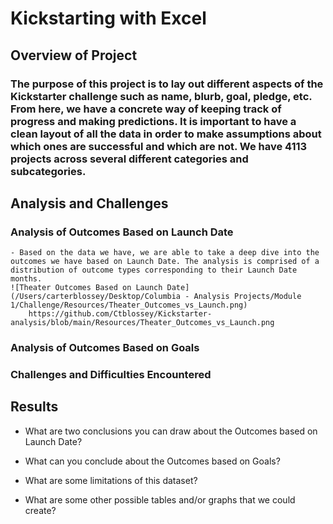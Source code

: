 # Kickstarting with Excel

## Overview of Project

### The purpose of this project is to lay out different aspects of the Kickstarter challenge such as name, blurb, goal, pledge, etc. From here, we have a concrete way of keeping track of progress and making predictions. It is important to have a clean layout of all the data in order to make assumptions about which ones are successful and which are not. We have 4113 projects across several different categories and subcategories.

## Analysis and Challenges

### Analysis of Outcomes Based on Launch Date
    - Based on the data we have, we are able to take a deep dive into the outcomes we have based on Launch Date. The analysis is comprised of a distribution of outcome types corresponding to their Launch Date months. 
    ![Theater Outcomes Based on Launch Date](/Users/carterblossey/Desktop/Columbia - Analysis Projects/Module 1/Challenge/Resources/Theater_Outcomes_vs_Launch.png)
        https://github.com/Ctblossey/Kickstarter-analysis/blob/main/Resources/Theater_Outcomes_vs_Launch.png

### Analysis of Outcomes Based on Goals

### Challenges and Difficulties Encountered

## Results

- What are two conclusions you can draw about the Outcomes based on Launch Date?

- What can you conclude about the Outcomes based on Goals?

- What are some limitations of this dataset?

- What are some other possible tables and/or graphs that we could create?
